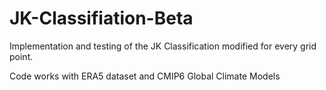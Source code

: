 # JK-Classifiation-Beta
Implementation and testing of the JK Classification modified for every grid point.

Code works with ERA5 dataset and CMIP6 Global Climate Models
